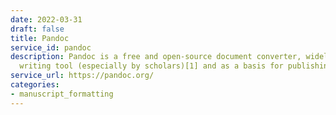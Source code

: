 ```yaml
---
date: 2022-03-31
draft: false
title: Pandoc
service_id: pandoc
description: Pandoc is a free and open-source document converter, widely used as a
  writing tool (especially by scholars)[1] and as a basis for publishing workflows.[
service_url: https://pandoc.org/
categories:
- manuscript_formatting
---
```



